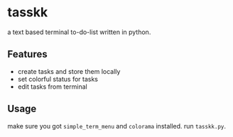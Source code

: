 # tasskk
a text based terminal to-do-list written in python. 

## Features

* create tasks and store them locally
* set colorful status for tasks
* edit tasks from terminal

## Usage
make sure you got <code>simple_term_menu</code> and <code>colorama</code> installed.
run <code>tasskk.py</code>. 
